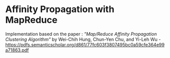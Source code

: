 # Affinity Propagation with MapReduce

Implementation based on the paper : *"Map/Reduce Affinity Propagation Clustering Algorithm"* by Wei-Chih Hung, Chun-Yen Chu, and Yi-Leh Wu  - https://pdfs.semanticscholar.org/d861/77fc603f3807495bc0a59cfe364e99a71863.pdf

